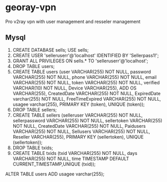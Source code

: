 # georay-vpn

Pro v2ray vpn with user management and resseler management

## Mysql

1. CREATE DATABASE sells; USE sells;
2. CREATE USER 'selleruserr'@'localhost' IDENTIFIED BY 'Sellerpass1!';
3. GRANT ALL PRIVILEGES ON sells.* TO 'selleruserr'@'localhost';
4. DROP TABLE users;
5. CREATE TABLE users (user VARCHAR(255) NOT NULL, password VARCHAR(255) NOT NULL, phone VARCHAR(255) NOT NULL, email VARCHAR(255) NOT NULL, token VARCHAR(255) NOT NULL, verified VARCHAR(10) NOT NULL, Device VARCHAR(255), ADD OS VARCHAR(255), CreatedDate VARCHAR(255) NOT NULL, ExpiredDate varchar(255) NOT NULL, FreeTimeExpired VARCHAR(255) NOT NULL, usagee varchar(255), PRIMARY KEY (token), UNIQUE (token));
6. DROP TABLE sellers;
7. CREATE TABLE sellers (selleruser VARCHAR(255) NOT NULL, sellerpassword VARCHAR(255) NOT NULL, sellertoken VARCHAR(255) NOT NULL, CreatedDate VARCHAR(255) NOT NULL, Paidusers VARCHAR(255) NOT NULL, Sellusers VARCHAR(255) NOT NULL, Reseller VARCHAR(255), PRIMARY KEY (sellertoken), UNIQUE (sellertoken));
8. DROP TABLE txids;
9. CREATE TABLE txids (txid VARCHAR(255) NOT NULL, days VARCHAR(255) NOT NULL, time TIMESTAMP DEFAULT CURRENT_TIMESTAMP,UNIQUE (txid));

ALTER TABLE users ADD usagee varchar(255);
